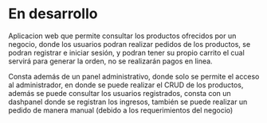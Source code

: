 # En desarrollo

Aplicacion web que permite consultar los productos ofrecidos por un negocio, donde los usuarios podran realizar pedidos de los productos, se podran registrar e iniciar sesión, y podran tener su propio carrito el cual servirá para generar la orden, no se realizarán pagos en linea.

Consta además de un panel administrativo, donde solo se permite el acceso al administrador, en donde se puede realizar el CRUD de los productos, además se puede consultar los usuarios registrados, consta con un dashpanel donde se registran los ingresos, también se puede realizar un pedido de manera manual (debido a los requerimientos del negocio)
